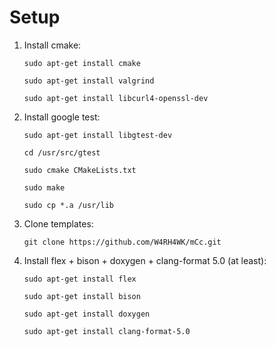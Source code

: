 # Setup

1. Install cmake:

   `sudo apt-get install cmake`

   `sudo apt-get install valgrind`

   `sudo apt-get install libcurl4-openssl-dev`
   
2. Install google test:

   `sudo apt-get install libgtest-dev`
      
   `cd /usr/src/gtest`
   
   `sudo cmake CMakeLists.txt`
   
   `sudo make`
   
   `sudo cp *.a /usr/lib`

3. Clone templates:

   `git clone https://github.com/W4RH4WK/mCc.git`

4. Install flex + bison + doxygen + clang-format 5.0 (at least):

   `sudo apt-get install flex`
   
   `sudo apt-get install bison`
   
   `sudo apt-get install doxygen`

   `sudo apt-get install clang-format-5.0`


